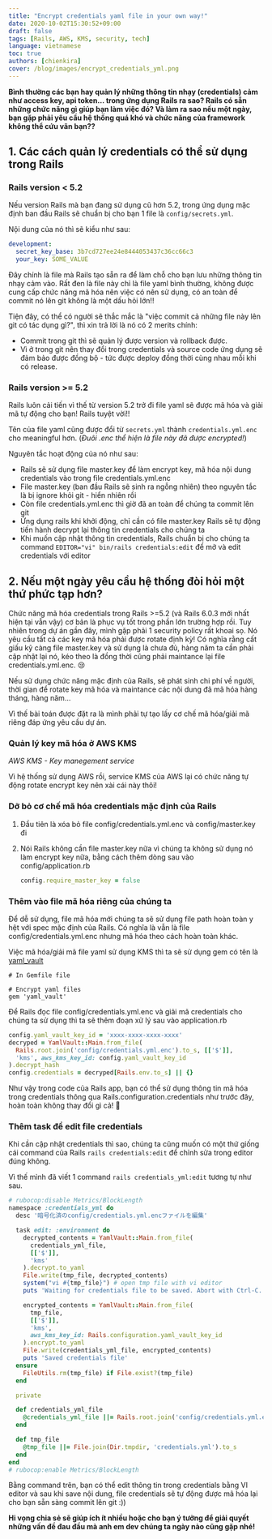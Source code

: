 ```yaml
---
title: "Encrypt credentials yaml file in your own way!"
date: 2020-10-02T15:30:52+09:00
draft: false
tags: [Rails, AWS, KMS, security, tech]
language: vietnamese
toc: true
authors: [chienkira]
cover: /blog/images/encrypt_credentials_yml.png
---
```


**Bình thường các bạn hay quản lý những thông tin nhạy (credentials) cảm như access key, api token... trong ứng dụng Rails ra sao? Rails có sẵn những chức năng gì giúp bạn làm việc đó? Và làm ra sao nếu một ngày, bạn gặp phải yêu cầu hệ thống quá khó và chức năng của framework không thể cứu vãn bạn??**

## 1. Các cách quản lý credentials có thể sử dụng trong Rails

### Rails version < 5.2

Nếu version Rails mà bạn đang sử dụng cũ hơn 5.2, trong ứng dụng mặc định ban đầu Rails sẽ chuẩn bị cho bạn 1 file là `config/secrets.yml`.

Nội dung của nó thì sẽ kiểu như sau: 

```yaml
development:
  secret_key_base: 3b7cd727ee24e8444053437c36cc66c3
  your_key: SOME_VALUE
```

Đây chính là file mà Rails tạo sẵn ra để làm chỗ cho bạn lưu những thông tin nhạy cảm vào. Rất đen là file này chỉ là file yaml bình thường, không được cung cấp chức năng mã hóa nên việc có nên sử dụng, có an toàn để commit nó lên git không là một dấu hỏi lớn!!

Tiện đây, có thể có người sẽ thắc mắc là "việc commit cả những file này lên git có tác dụng gì?", thì xin trả lời là nó có 2 merits chính:
- Commit trong git thì sẽ quản lý được version và rollback được.
- Vì ở trong git nên thay đổi trong credentials và source code ứng dụng sẽ đảm bảo được đồng bộ - tức được deploy đồng thời cùng nhau mỗi khi có release.

### Rails version >= 5.2

Rails luôn cải tiến vì thế từ version 5.2 trở đi file yaml sẽ được mã hóa và giải mã tự động cho bạn! Rails tuyệt vời!!

Tên của file yaml cũng được đổi từ `secrets.yml` thành `credentials.yml.enc` cho meaningful hơn. (*Đuôi .enc thể hiện là file này đã được encrypted!*)

Nguyên tắc hoạt động của nó như sau:
- Rails sẽ sử dụng file master.key để làm encrypt key, mã hóa nội dung credentials vào trong file credentials.yml.enc
- File master.key (ban đầu Rails sẽ sinh ra ngỗng nhiên) theo nguyên tắc là bị ignore khỏi git - hiển nhiên rồi
- Còn file credentials.yml.enc thì giờ đã an toàn để chúng ta commit lên git
- Ứng dụng rails khi khởi động, chỉ cần có file master.key Rails sẽ tự động tiến hành decrypt lại thông tin credentials cho chúng ta
- Khi muốn cập nhật thông tin credentials, Rails chuẩn bị cho chúng ta command `EDITOR="vi" bin/rails credentials:edit` để mở và edit credentials với editor

## 2. Nếu một ngày yêu cầu hệ thống đòi hỏi một thứ phức tạp hơn?

Chức năng mã hóa credentials trong Rails >=5.2 (và Rails 6.0.3 mới nhất hiện tại vẫn vậy) cơ bản là phục vụ tốt trong phần lớn trường hợp rồi.
Tuy nhiên trong dự án gần đây, mình gặp phải 1 security policy rất khoai sọ.
Nó yêu cầu tất cả các key mã hóa phải được rotate định kỳ! Có nghĩa rằng cất giấu kỹ càng file master.key và sử dụng là chưa đủ, hàng năm ta cần phải cập nhật lại nó, kéo theo là đồng thời cũng phải maintance lại file credentials.yml.enc. :cry:

Nếu sử dụng chức năng mặc định của Rails, sẽ phát sinh chi phí về người, thời gian để rotate key mã hóa và maintance các nội dung đã mã hóa hàng tháng, hàng năm...

Vì thế bài toán được đặt ra là mình phải tự tạo lấy cơ chế mã hóa/giải mã riêng đáp ứng yêu cầu dự án.

### Quản lý key mã hóa ở AWS KMS

*AWS KMS - Key manegement service*

Vì hệ thống sử dụng AWS rồi, service KMS của AWS lại có chức năng tự động rotate encrypt key nên xài cái này thôi!

### Dỡ bỏ cơ chế mã hóa credentials mặc định của Rails

1. Đầu tiên là xóa bỏ file config/credentials.yml.enc và config/master.key đi

2. Nói Rails không cần file master.key nữa vì chúng ta không sử dụng nó làm encrypt key nữa, bằng cách thêm dòng sau vào config/application.rb

    ```ruby
    config.require_master_key = false
    ```

### Thêm vào file mã hóa riêng của chúng ta

Để dễ sử dụng, file mã hóa mới chúng ta sẽ sử dụng file path hoàn toàn y hệt với spec mặc định của Rails. Có nghĩa là vẫn là file config/credentials.yml.enc nhưng mã hóa theo cách hoàn toàn khác.

Việc mã hóa/giải mã file yaml sử dụng KMS thì ta sẽ sử dụng gem có tên là [yaml_vault](https://github.com/joker1007/yaml_vault)

```
# In Gemfile file

# Encrypt yaml files
gem 'yaml_vault'
```

Để Rails đọc file config/credentials.yml.enc và giải mã credentials cho chúng ta sử dụng thì ta sẽ thêm đoạn xử lý sau vào application.rb

```ruby
config.yaml_vault_key_id = 'xxxx-xxxx-xxxx-xxxx'
decryped = YamlVault::Main.from_file(
  Rails.root.join('config/credentials.yml.enc').to_s, [['$']],
  'kms', aws_kms_key_id: config.yaml_vault_key_id
).decrypt_hash
config.credentials = decryped[Rails.env.to_s] || {}
```

Như vậy trong code của Rails app, bạn có thể sử dụng thông tin mã hóa trong credentials thông qua Rails.configuration.credentials như trước đây, hoàn toàn không thay đổi gì cả! :muscle:

### Thêm task để edit file credentials

Khi cần cập nhật credentials thì sao, chúng ta cũng muốn có một thứ giống cái command của Rails `rails credentials:edit` để chỉnh sửa trong editor đúng không.

Vì thế mình đã viết 1 command `rails credentials_yml:edit` tương tự như sau.

```ruby
# rubocop:disable Metrics/BlockLength
namespace :credentials_yml do
  desc '暗号化済のconfig/credentials.yml.encファイルを編集'

  task edit: :environment do
    decrypted_contents = YamlVault::Main.from_file(
      credentials_yml_file,
      [['$']],
      'kms'
    ).decrypt.to_yaml
    File.write(tmp_file, decrypted_contents)
    system("vi #{tmp_file}") # open tmp file with vi editor
    puts 'Waiting for credentials file to be saved. Abort with Ctrl-C.'

    encrypted_contents = YamlVault::Main.from_file(
      tmp_file,
      [['$']],
      'kms',
      aws_kms_key_id: Rails.configuration.yaml_vault_key_id
    ).encrypt.to_yaml
    File.write(credentials_yml_file, encrypted_contents)
    puts 'Saved credentials file'
  ensure
    FileUtils.rm(tmp_file) if File.exist?(tmp_file)
  end

  private

  def credentials_yml_file
    @credentials_yml_file ||= Rails.root.join('config/credentials.yml.enc').to_s
  end

  def tmp_file
    @tmp_file ||= File.join(Dir.tmpdir, 'credentials.yml').to_s
  end
end
# rubocop:enable Metrics/BlockLength
```

Bằng command trên, bạn có thể edit thông tin trong credentials bằng VI editor và sau khi save nội dung, file credentials sẽ tự động được mã hóa lại cho bạn sẵn sàng commit lên git :))

**Hi vọng chia sẻ sẽ giúp ích ít nhiều hoặc cho bạn ý tưởng để giải quyết những vấn đề đau đầu mà anh em dev chúng ta ngày nào cũng gặp nhé!**
